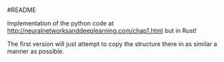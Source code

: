 #README

Implementation of the python code at 
http://neuralnetworksanddeeplearning.com/chap1.html
but in Rust!

The first version will just attempt to copy the structure there in as similar a manner as possible.
